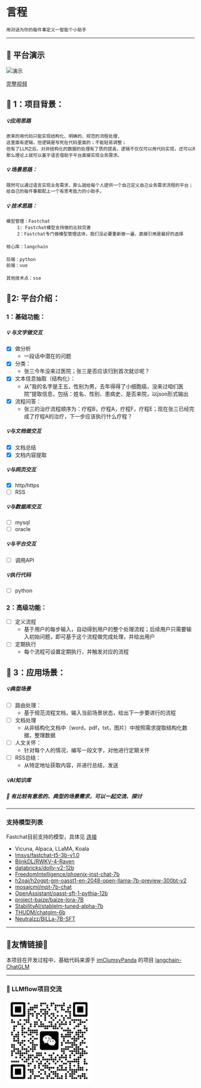 # 言程

```
用对话为你的每件事定义一智能个小助手
```

--------

## 🚩 平台演示

![演示](https://raw.githubusercontent.com/halfss/LLMflow/master/img/demo.gif)



[完整视频](https://www.bilibili.com/video/BV1To4y1g7gT/?vd_source=45d3792231c93bfb34ab403e73360ac2)

## 🚩 1：项目背景：

##### 💡应用思路

```markdown
原来的用代码只能实现结构化、明确的、规范的流程处理,
这里面有逻辑，但逻辑是写死在代码里面的；不能轻易调整；
但有了LLM之后，对非结构化的数据的处理有了质的提高，逻辑不仅仅可以用代码实现，还可以用口述的语言实现;
那么理论上就可以基于语言借助于平台直接实现业务需求。
```

##### 💡 场景思路：

```markdown
既然可以通过语言实现业务需求，那么就给每个人提供一个自己定义自己业务需求流程的平台；
给自己的每件事都配上一个有思考能力的小助手。
```

##### 💡 技术思路：

```markdown
模型管理：Fastchat
    1: Fastchat模型支持做的比较完善
    2：Fastchat专门做模型管理这块，我们没必要重新做一遍，直接引用是最好的选择

核心库：langchain

后端：python
前端：vue

其他技术点：sse
```

## 🚩2: 平台介绍：

### 1：基础功能：

##### 💡 与文字做交互

- [x] 做分析
  - 一段话中潜在的问题
- [x] 分类：
  - 张三今年没来过医院；张三是否应该归到首次就诊呢？
- [x] 文本信息抽取（结构化）：
  - 从”我的名字是王五，性别为男，去年得得了小细胞癌，没来过咱们医院“提取信息，包括：姓名、性别、患病史、是否来院，以json形式输出
- [x] 流程问答：
  - 张三的治疗流程顺序为：疗程B，疗程A，疗程F，疗程E；现在张三已经完成了疗程A的治疗，下一步应该执行什么疗程？

##### 💡与文档做交互

- [x] 文档总结
- [x] 文档内容提取

##### 💡与网页交互

- [x] http/https
- [ ] RSS

##### 💡与数据库交互

- [ ] mysql
- [ ] oracle

##### 💡与平台交互

- [ ] 调用API

##### 💡执行代码

- [ ] python

### 2：高级功能：

- [ ] 定义流程
  - 基于用户的每步输入，自动得到用户的整个处理流程；后续用户只需要输入初始问题，即可基于这个流程做完成处理，并给出用户
- [ ] 定期执行
  - 每个流程可设置定期执行，并触发对应的流程

## 🚩 3：应用场景：

##### 💡典型场景

- [ ] 路由处理：
  - 基于规范流程文档，输入当前场景状态，给出下一步要进行的流程
- [ ] 文档处理
  - 从非结构化文档中（word，pdf，txt，图片）中按照需求提取结构化数据，整理数据
- [ ] 人文关怀：
  * 针对每个人的情况，编写一段文字，对他进行定期关怀
- [ ] RSS总结：
  * 从特定地址获取内容，并进行总结，发送

##### 💡AI知识库

##### **🎉 有比较有意思的、典型的场景需求，可以一起交流、探讨**

---

### 支持模型列表

Fastchat目前支持的模型，具体见 [连接](https://github.com/lm-sys/FastChat)

- Vicuna, Alpaca, LLaMA, Koala
- [lmsys/fastchat-t5-3b-v1.0](https://huggingface.co/lmsys/fastchat-t5)
- [BlinkDL/RWKV-4-Raven](https://huggingface.co/BlinkDL/rwkv-4-raven)
- [databricks/dolly-v2-12b](https://huggingface.co/databricks/dolly-v2-12b)
- [FreedomIntelligence/phoenix-inst-chat-7b](https://huggingface.co/FreedomIntelligence/phoenix-inst-chat-7b)
- [h2oai/h2ogpt-gm-oasst1-en-2048-open-llama-7b-preview-300bt-v2](https://huggingface.co/h2oai/h2ogpt-gm-oasst1-en-2048-open-llama-7b-preview-300bt-v2)
- [mosaicml/mpt-7b-chat](https://huggingface.co/mosaicml/mpt-7b-chat)
- [OpenAssistant/oasst-sft-1-pythia-12b](https://huggingface.co/OpenAssistant/oasst-sft-1-pythia-12b)
- [project-baize/baize-lora-7B](https://huggingface.co/project-baize/baize-lora-7B)
- [StabilityAI/stablelm-tuned-alpha-7b](https://huggingface.co/stabilityai/stablelm-tuned-alpha-7b)
- [THUDM/chatglm-6b](https://huggingface.co/THUDM/chatglm-6b)
- [Neutralzz/BiLLa-7B-SFT](https://huggingface.co/Neutralzz/BiLLa-7B-SFT)

---

## 🎉友情链接🎉

本项目在开发过程中，基础代码来源于 [imClumsyPanda](https://github.com/GanymedeNil) 的项目 [langchain-ChatGLM](https://github.com/imClumsyPanda/langchain-ChatGLM)

-------

### 🎉 LLMflow项目交流

<img title="" src="img/wechat.jpg" alt="二维码" width="230" data-align="left">
